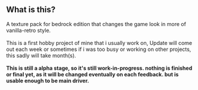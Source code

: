 ## What is this?
A texture pack for bedrock edition that changes the game look in more of vanilla-retro style.
<br><br>
This is a first hobby project of mine that i usually work on, Update will come out each week or sometimes if i was too busy or working on other projects, this sadly will take month(s). 
<br><br>
**This is still a alpha stage, so it's still work-in-progress. nothing is finished or final yet, as it will be changed eventually on each feedback. but is usable enough to be main driver.**